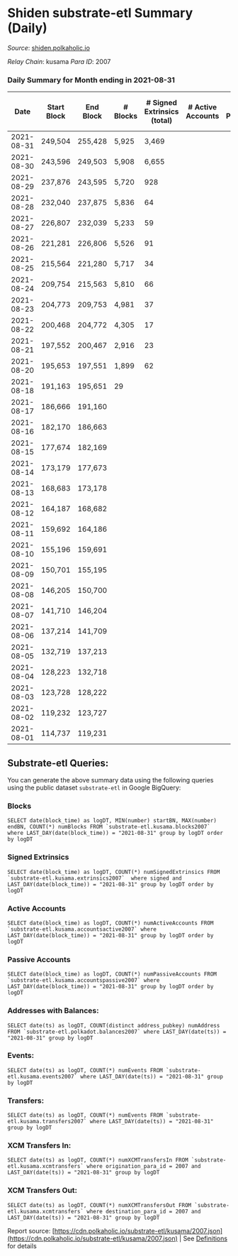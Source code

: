 # Shiden substrate-etl Summary (Daily)

_Source_: [shiden.polkaholic.io](https://shiden.polkaholic.io)

*Relay Chain*: kusama
*Para ID*: 2007



### Daily Summary for Month ending in 2021-08-31


| Date | Start Block | End Block | # Blocks | # Signed Extrinsics (total) | # Active Accounts | # Passive | # New | # Addresses with Balances | # Events | # Transfers | # XCM Transfers In | # XCM Transfers Out | Issues | 
| ---- | ----------- | --------- | -------- | --------------------------- | ----------------- | --------- | ----- | ------------------------- | -------- | ----------- | ------------------ | ------------------- | ------ |
| 2021-08-31 | 249,504 | 255,428 | 5,925 | 3,469 |  |  |  | 15,856 | 26,751 | 9,183 ($33,967,436.22) |   |   |  |
| 2021-08-30 | 243,596 | 249,503 | 5,908 | 6,655 |  |  |  |  | 37,475 | 11,953 ($38,720,204.08) |   |   |  |
| 2021-08-29 | 237,876 | 243,595 | 5,720 | 928 |  |  |  |  | 19,540 | 6,514 ($41,624,045.54) |   |   |  |
| 2021-08-28 | 232,040 | 237,875 | 5,836 | 64 |  |  |  |  | 17,624 | 5,836 ($7,748.01) |   |   |  |
| 2021-08-27 | 226,807 | 232,039 | 5,233 | 59 |  |  |  |  | 15,803 | 5,234 ($6,958.92) |   |   |  |
| 2021-08-26 | 221,281 | 226,806 | 5,526 | 91 |  |  |  |  | 16,704 | 5,527 ($7,351.40) |   |   |  |
| 2021-08-25 | 215,564 | 221,280 | 5,717 | 34 |  |  |  |  | 17,225 | 5,718 ($7,639.86) |   |   |  |
| 2021-08-24 | 209,754 | 215,563 | 5,810 | 66 |  |  |  |  | 17,555 | 5,810 ($7,713.49) |   |   |  |
| 2021-08-23 | 204,773 | 209,753 | 4,981 | 37 |  |  |  |  | 15,024 | 4,981 ($6,612.89) |   |   |  |
| 2021-08-22 | 200,468 | 204,772 | 4,305 | 17 |  |  |  |  | 12,955 | 4,305 ($5,715.42) |   |   |  |
| 2021-08-21 | 197,552 | 200,467 | 2,916 | 23 |  |  |  |  | 8,800 | 2,916 ($3,871.35) |   |   |  |
| 2021-08-20 | 195,653 | 197,551 | 1,899 | 62 |  |  |  |  | 5,826 | 1,898 ($2,518.50) |   |   |  |
| 2021-08-18 | 191,163 | 195,651 | 29 |  |  |  |  |  | 29 |   |   |   |  |
| 2021-08-17 | 186,666 | 191,160 |  |  |  |  |  |  |  |   |   |   |  |
| 2021-08-16 | 182,170 | 186,663 |  |  |  |  |  |  |  |   |   |   |  |
| 2021-08-15 | 177,674 | 182,169 |  |  |  |  |  |  |  |   |   |   |  |
| 2021-08-14 | 173,179 | 177,673 |  |  |  |  |  |  |  |   |   |   |  |
| 2021-08-13 | 168,683 | 173,178 |  |  |  |  |  |  |  |   |   |   |  |
| 2021-08-12 | 164,187 | 168,682 |  |  |  |  |  |  |  |   |   |   |  |
| 2021-08-11 | 159,692 | 164,186 |  |  |  |  |  |  |  |   |   |   |  |
| 2021-08-10 | 155,196 | 159,691 |  |  |  |  |  |  |  |   |   |   |  |
| 2021-08-09 | 150,701 | 155,195 |  |  |  |  |  |  |  |   |   |   |  |
| 2021-08-08 | 146,205 | 150,700 |  |  |  |  |  |  |  |   |   |   |  |
| 2021-08-07 | 141,710 | 146,204 |  |  |  |  |  |  |  |   |   |   |  |
| 2021-08-06 | 137,214 | 141,709 |  |  |  |  |  |  |  |   |   |   |  |
| 2021-08-05 | 132,719 | 137,213 |  |  |  |  |  |  |  |   |   |   |  |
| 2021-08-04 | 128,223 | 132,718 |  |  |  |  |  |  |  |   |   |   |  |
| 2021-08-03 | 123,728 | 128,222 |  |  |  |  |  |  |  |   |   |   |  |
| 2021-08-02 | 119,232 | 123,727 |  |  |  |  |  |  |  |   |   |   |  |
| 2021-08-01 | 114,737 | 119,231 |  |  |  |  |  |  |  |   |   |   |  |

## Substrate-etl Queries:
You can generate the above summary data using the following queries using the public dataset `substrate-etl` in Google BigQuery:


### Blocks
```
SELECT date(block_time) as logDT, MIN(number) startBN, MAX(number) endBN, COUNT(*) numBlocks FROM `substrate-etl.kusama.blocks2007`  where LAST_DAY(date(block_time)) = "2021-08-31" group by logDT order by logDT
```


### Signed Extrinsics
```
SELECT date(block_time) as logDT, COUNT(*) numSignedExtrinsics FROM `substrate-etl.kusama.extrinsics2007`  where signed and LAST_DAY(date(block_time)) = "2021-08-31" group by logDT order by logDT
```


### Active Accounts
```
SELECT date(block_time) as logDT, COUNT(*) numActiveAccounts FROM `substrate-etl.kusama.accountsactive2007` where LAST_DAY(date(block_time)) = "2021-08-31" group by logDT order by logDT
```


### Passive Accounts
```
SELECT date(block_time) as logDT, COUNT(*) numPassiveAccounts FROM `substrate-etl.kusama.accountspassive2007` where LAST_DAY(date(block_time)) = "2021-08-31" group by logDT order by logDT
```


### Addresses with Balances:
```
SELECT date(ts) as logDT, COUNT(distinct address_pubkey) numAddress FROM `substrate-etl.polkadot.balances2007` where LAST_DAY(date(ts)) = "2021-08-31" group by logDT
```


### Events:
```
SELECT date(ts) as logDT, COUNT(*) numEvents FROM `substrate-etl.kusama.events2007` where LAST_DAY(date(ts)) = "2021-08-31" group by logDT
```


### Transfers:
```
SELECT date(ts) as logDT, COUNT(*) numEvents FROM `substrate-etl.kusama.transfers2007` where LAST_DAY(date(ts)) = "2021-08-31" group by logDT
```


### XCM Transfers In:
```
SELECT date(ts) as logDT, COUNT(*) numXCMTransfersIn FROM `substrate-etl.kusama.xcmtransfers` where origination_para_id = 2007 and LAST_DAY(date(ts)) = "2021-08-31" group by logDT
```


### XCM Transfers Out:
```
SELECT date(ts) as logDT, COUNT(*) numXCMTransfersOut FROM `substrate-etl.kusama.xcmtransfers` where destination_para_id = 2007 and LAST_DAY(date(ts)) = "2021-08-31" group by logDT
```



Report source: [https://cdn.polkaholic.io/substrate-etl/kusama/2007.json](https://cdn.polkaholic.io/substrate-etl/kusama/2007.json) | See [Definitions](/DEFINITIONS.md) for details
